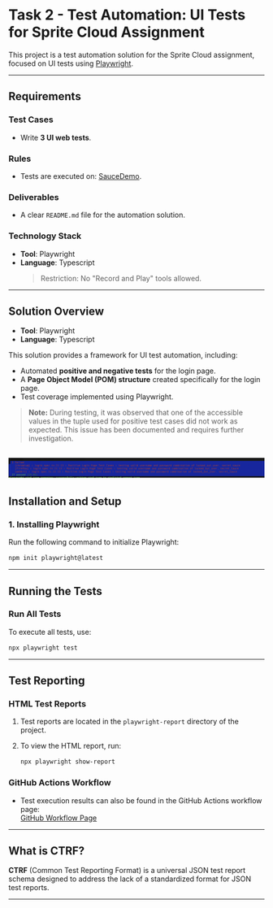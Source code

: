 # Task 2 - Test Automation: UI Tests for Sprite Cloud Assignment

This project is a test automation solution for the Sprite Cloud assignment, focused on UI tests using [Playwright](https://playwright.dev).

---

## Requirements

### Test Cases
- Write **3 UI web tests**.

### Rules
- Tests are executed on: [SauceDemo](https://www.saucedemo.com).

### Deliverables
- A clear `README.md` file for the automation solution.

### Technology Stack
- **Tool**: Playwright  
- **Language**: Typescript  
  > Restriction: No "Record and Play" tools allowed.

---

## Solution Overview

- **Tool**: Playwright  
- **Language**: Typescript  

This solution provides a framework for UI test automation, including:
- Automated **positive and negative tests** for the login page.
- A **Page Object Model (POM) structure** created specifically for the login page.
- Test coverage implemented using Playwright.

> **Note:** During testing, it was observed that one of the accessible values in the tuple used for positive test cases did not work as expected. This issue has been documented and requires further investigation.

![Tests Report](image.png)
---


## Installation and Setup

### 1. Installing Playwright
Run the following command to initialize Playwright:  

```bash
npm init playwright@latest
```

---

## Running the Tests

### Run All Tests
To execute all tests, use:  

```bash
npx playwright test
```

---

## Test Reporting

### HTML Test Reports
1. Test reports are located in the `playwright-report` directory of the project.
2. To view the HTML report, run:  

   ```bash
   npx playwright show-report
   ```

### GitHub Actions Workflow
- Test execution results can also be found in the GitHub Actions workflow page:  
  [GitHub Workflow Page](https://github.com/Injeevskaya/SpriteCloudUI/actions/workflows/playwright.yml)

---

## What is CTRF?

**CTRF** (Common Test Reporting Format) is a universal JSON test report schema designed to address the lack of a standardized format for JSON test reports.  

---